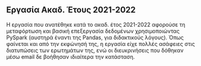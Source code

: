 ## Εργασία Ακαδ. Έτους 2021-2022

Η εργασία που ανατέθηκε κατά το ακαδ. έτος 2021-2022 αφορούσε τη μεταφόρτωση και βασική επεξεργασία δεδομένων χρησιμοποιώντας PySpark (αυστηρά έναντι της Pandas, για διδακτικούς λόγους). Όπως φαίνεται και από την εκφώνησή της, η εργασία είχε πολλές ασάφειες στις διατυπώσεις των ερωτημάτων της, ενώ οι διευκρινήσεις που δόθηκαν μέσω email δε βοήθησαν ιδιαίτερα την κατάσταση.
